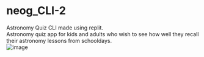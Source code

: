 # neog_CLI-2
Astronomy Quiz CLI made using replit. <br/>
Astronomy quiz app for kids and adults who wish to see how well they recall their astronomy lessons from schooldays.  <br/>
![image](https://user-images.githubusercontent.com/69599173/126200939-8b34ce18-cb05-472f-8f3e-605f90803adb.png)
